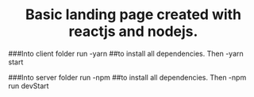 <h1 align="center" font-weight:"bold"> Basic landing page created with reactjs and nodejs. </h1>

###Into client folder run
-yarn 
##to install all dependencies. Then 
-yarn start

###Into server folder run
-npm 
##to install all dependencies. Then
-npm run devStart
